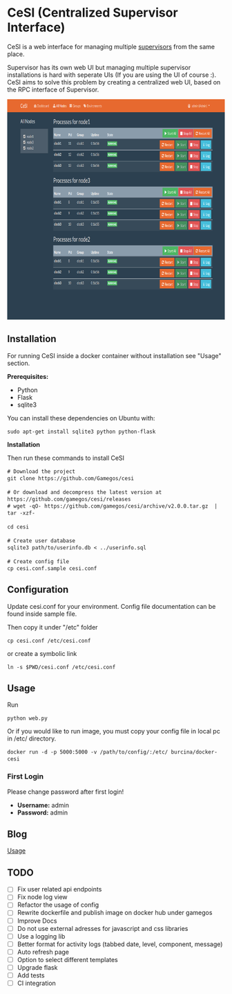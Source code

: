 CeSI (Centralized Supervisor Interface)
=======================================

CeSI is a web interface for managing multiple [supervisors][1] from the same 
place. 

Supervisor has its own web UI but managing multiple supervisor installations is 
hard with seperate UIs (If you are using the UI of course :). CeSI aims to solve 
this problem by creating a centralized web UI, based on the RPC interface of 
Supervisor.

<p align="center">
<img src="./docs/screenshots/all-nodes.png" title="All Nodes" width="800" height="509" />
</p>

## Installation

For running CeSI inside a docker container without installation see "Usage" 
section.

**Prerequisites:**

- Python
- Flask
- sqlite3

You can install these dependencies on Ubuntu with:

    sudo apt-get install sqlite3 python python-flask

**Installation**

Then run these commands to install CeSI

    # Download the project
    git clone https://github.com/Gamegos/cesi

    # Or download and decompress the latest version at https://github.com/gamegos/cesi/releases
    # wget -qO- https://github.com/gamegos/cesi/archive/v2.0.0.tar.gz  | tar -xzf-

    cd cesi

    # Create user database
    sqlite3 path/to/userinfo.db < ../userinfo.sql

    # Create config file
    cp cesi.conf.sample cesi.conf

## Configuration

Update cesi.conf for your environment. Config file documentation can be found 
inside sample file.

Then copy it under "/etc" folder

    cp cesi.conf /etc/cesi.conf

or create a symbolic link

    ln -s $PWD/cesi.conf /etc/cesi.conf


## Usage

Run

    python web.py

Or if you would like to run image, you must copy your config file in local pc in 
/etc/ directory.

    docker run -d -p 5000:5000 -v /path/to/config/:/etc/ burcina/docker-cesi


### First Login

Please change password after first login!

- **Username:** admin
- **Password:** admin


## Blog

[Usage][2]


[1]: http://supervisord.org/
[2]: http://www.gulsahkose.com/2014/09/cesi-centralized-supervisor-interface.html


## TODO

- [ ] Fix user related api endpoints
- [ ] Fix node log view
- [ ] Refactor the usage of config
- [ ] Rewrite dockerfile and publish image on docker hub under gamegos
- [ ] Improve Docs
- [ ] Do not use external adresses for javascript and css libraries 
- [ ] Use a logging lib
- [ ] Better format for activity logs (tabbed date, level, component, message)
- [ ] Auto refresh page
- [ ] Option to select different templates
- [ ] Upgrade flask
- [ ] Add tests
- [ ] CI integration